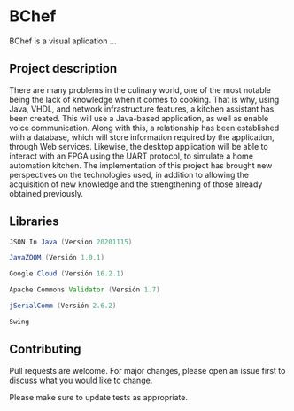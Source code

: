 # BChef

BChef is a visual aplication ...

## Project description

There are many problems in the culinary world, one of the most notable being the lack
of knowledge when it comes to cooking. That is why, using Java, VHDL, and network
infrastructure features, a kitchen assistant has been created. This will use a Java-based
application, as well as enable voice communication. Along with this, a relationship has been
established with a database, which will store information required by the application, through
Web services. Likewise, the desktop application will be able to interact with an FPGA using the
UART protocol, to simulate a home automation kitchen. The implementation of this project has
brought new perspectives on the technologies used, in addition to allowing the acquisition of
new knowledge and the strengthening of those already obtained previously.

## Libraries
```Java
JSON In Java (Version 20201115)

JavaZOOM (Versión 1.0.1)

Google Cloud (Versión 16.2.1)

Apache Commons Validator (Versión 1.7)

jSerialComm (Versión 2.6.2)

Swing
```
## Contributing
Pull requests are welcome. For major changes, please open an issue first to discuss what you would like to change.

Please make sure to update tests as appropriate.
